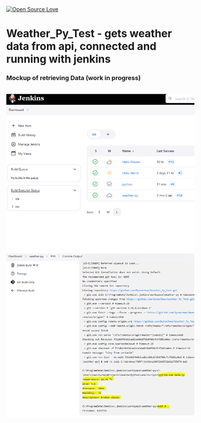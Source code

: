 [![Open Source Love](https://badges.frapsoft.com/os/v1/open-source.svg?v=103)](https://github.com/ellerbrock/open-source-badges/)
# Weather_Py_Test - gets weather data from api, connected and running with jenkins


### Mockup of retrieving Data (work in progress)



<br><img align="left" width="500" src="jenkins.PNG" alt="cmd picture" />

<br><img align="left" width="500" src="jenkins_output.PNG" alt="cmd picture" />
